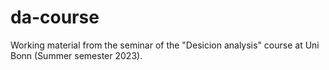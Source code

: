 # da-course
Working material from the seminar of the "Desicion analysis" course at Uni Bonn (Summer semester 2023).
